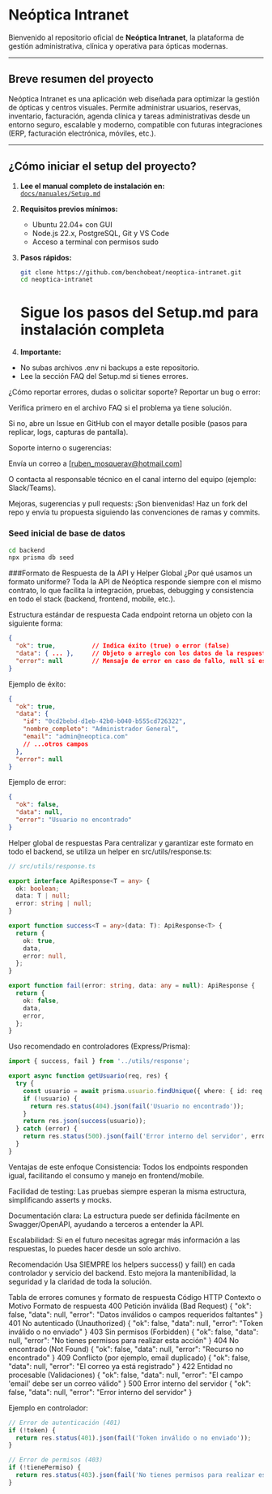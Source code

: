 # Neóptica Intranet

Bienvenido al repositorio oficial de **Neóptica Intranet**, la plataforma de gestión administrativa, clínica y operativa para ópticas modernas.

---

## Breve resumen del proyecto

Neóptica Intranet es una aplicación web diseñada para optimizar la gestión de ópticas y centros visuales. Permite administrar usuarios, reservas, inventario, facturación, agenda clínica y tareas administrativas desde un entorno seguro, escalable y moderno, compatible con futuras integraciones (ERP, facturación electrónica, móviles, etc.).

---

## ¿Cómo iniciar el setup del proyecto?

1. **Lee el manual completo de instalación en:**  
   [`docs/manuales/Setup.md`](docs/manuales/Setup.md)

2. **Requisitos previos mínimos:**  
   - Ubuntu 22.04+ con GUI  
   - Node.js 22.x, PostgreSQL, Git y VS Code  
   - Acceso a terminal con permisos sudo

3. **Pasos rápidos:**
   ```bash
   git clone https://github.com/benchobeat/neoptica-intranet.git
   cd neoptica-intranet
   ```
   # Sigue los pasos del Setup.md para instalación completa

4. **Importante:**
-   No subas archivos .env ni backups a este repositorio.
-   Lee la sección FAQ del Setup.md si tienes errores.

¿Cómo reportar errores, dudas o solicitar soporte?
Reportar un bug o error:

Verifica primero en el archivo FAQ si el problema ya tiene solución.

Si no, abre un Issue en GitHub con el mayor detalle posible (pasos para replicar, logs, capturas de pantalla).

Soporte interno o sugerencias:

Envía un correo a [ruben_mosquerav@hotmail.com]

O contacta al responsable técnico en el canal interno del equipo (ejemplo: Slack/Teams).

Mejoras, sugerencias y pull requests:
¡Son bienvenidas! Haz un fork del repo y envía tu propuesta siguiendo las convenciones de ramas y commits.

### Seed inicial de base de datos

```bash
cd backend
npx prisma db seed
```

###Formato de Respuesta de la API y Helper Global
¿Por qué usamos un formato uniforme?
Toda la API de Neóptica responde siempre con el mismo contrato, lo que facilita la integración, pruebas, debugging y consistencia en todo el stack (backend, frontend, mobile, etc.).

Estructura estándar de respuesta
Cada endpoint retorna un objeto con la siguiente forma:
```json
{
  "ok": true,          // Indica éxito (true) o error (false)
  "data": { ... },     // Objeto o arreglo con los datos de la respuesta (null si hubo error)
  "error": null        // Mensaje de error en caso de fallo, null si es éxito
}
```

Ejemplo de éxito:
```json
{
  "ok": true,
  "data": {
    "id": "0cd2bebd-d1eb-42b0-b040-b555cd726322",
    "nombre_completo": "Administrador General",
    "email": "admin@neoptica.com"
    // ...otros campos
  },
  "error": null
}
```

Ejemplo de error:
```json
{
  "ok": false,
  "data": null,
  "error": "Usuario no encontrado"
}
```

Helper global de respuestas
Para centralizar y garantizar este formato en todo el backend, se utiliza un helper en src/utils/response.ts:

```typescript
// src/utils/response.ts

export interface ApiResponse<T = any> {
  ok: boolean;
  data: T | null;
  error: string | null;
}

export function success<T = any>(data: T): ApiResponse<T> {
  return {
    ok: true,
    data,
    error: null,
  };
}

export function fail(error: string, data: any = null): ApiResponse {
  return {
    ok: false,
    data,
    error,
  };
}
```

Uso recomendado en controladores (Express/Prisma):

```typescript
import { success, fail } from '../utils/response';

export async function getUsuario(req, res) {
  try {
    const usuario = await prisma.usuario.findUnique({ where: { id: req.params.id } });
    if (!usuario) {
      return res.status(404).json(fail('Usuario no encontrado'));
    }
    return res.json(success(usuario));
  } catch (error) {
    return res.status(500).json(fail('Error interno del servidor', error));
  }
}
```

Ventajas de este enfoque
Consistencia: Todos los endpoints responden igual, facilitando el consumo y manejo en frontend/mobile.

Facilidad de testing: Las pruebas siempre esperan la misma estructura, simplificando asserts y mocks.

Documentación clara: La estructura puede ser definida fácilmente en Swagger/OpenAPI, ayudando a terceros a entender la API.

Escalabilidad: Si en el futuro necesitas agregar más información a las respuestas, lo puedes hacer desde un solo archivo.

Recomendación
Usa SIEMPRE los helpers success() y fail() en cada controlador y servicio del backend.
Esto mejora la mantenibilidad, la seguridad y la claridad de toda la solución.

Tabla de errores comunes y formato de respuesta
Código  HTTP	    Contexto o Motivo	        Formato de respuesta
400	    Petición  inválida (Bad Request)	          { "ok": false, "data": null, "error": "Datos inválidos o campos requeridos faltantes" }
401	    No autenticado (Unauthorized)	              { "ok": false, "data": null, "error": "Token inválido o no enviado" }
403	    Sin permisos (Forbidden)	                  { "ok": false, "data": null, "error": "No tienes permisos para realizar esta acción" }
404	    No encontrado (Not Found)	                  { "ok": false, "data": null, "error": "Recurso no encontrado" }
409	    Conflicto (por ejemplo, email duplicado)	  { "ok": false, "data": null, "error": "El correo ya está registrado" }
422	    Entidad no procesable (Validaciones)	      { "ok": false, "data": null, "error": "El campo 'email' debe ser un correo válido" }
500	    Error interno del servidor	                { "ok": false, "data": null, "error": "Error interno del servidor" }

Ejemplo en controlador:
```typescript
// Error de autenticación (401)
if (!token) {
  return res.status(401).json(fail('Token inválido o no enviado'));
}

// Error de permisos (403)
if (!tienePermiso) {
  return res.status(403).json(fail('No tienes permisos para realizar esta acción'));
}
```

